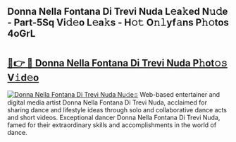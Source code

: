 ## Donna Nella Fontana Di Trevi Nuda L𝚎a𝚔ed N𝚞𝚍e - Part-5Sq Vi𝚍𝚎o L𝚎a𝚔s - H𝚘𝚝 O𝚗𝚕yf𝚊ns P𝚑𝚘tos 4oGrL

# <h2><a href="http://kfefkkn.oniu.top/?m=Donna+Nella+Fontana+Di+Trevi+Nuda">🔗👉 🔴 Donna Nella Fontana Di Trevi Nuda P𝚑ot𝚘𝚜 V𝚒d𝚎o</a></h2>

[![Donna Nella Fontana Di Trevi Nuda Nu𝚍e𝚜](https://i.imgur.com/0qMVB7G.gif)](http://kfefkkn.oniu.top/?m=Donna+Nella+Fontana+Di+Trevi+Nuda)
Web-based entertainer and digital media artist Donna Nella Fontana Di Trevi Nuda, acclaimed for sharing dance and lifestyle ideas through solo and collaborative dance acts and short videos. Exceptional dancer Donna Nella Fontana Di Trevi Nuda, famed for their extraordinary skills and accomplishments in the world of dance.  

